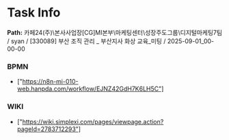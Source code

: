 # Task Info

**Path:** 카페24(주)\본사사업장\[CG]MI본부\마케팅센터\성장주도그룹\디지털마케팅7팀 / syan / [330089] 부산 조직 관리 _ 부산지사 화상 교육_미팅 / 2025-09-01_00-00-00

### BPMN
- ["https://n8n-mi-010-web.hanpda.com/workflow/EJNZ42GdH7K6LH5C"]

### WIKI
- ["https://wiki.simplexi.com/pages/viewpage.action?pageId=2783712293"]

